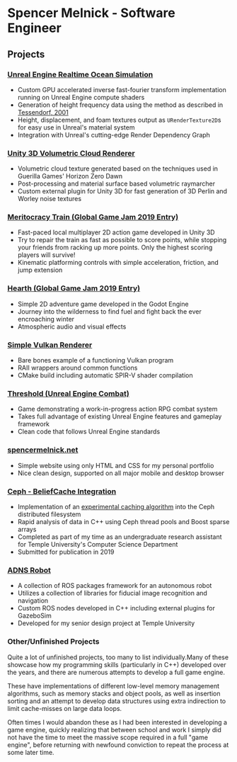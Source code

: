 # Spencer Melnick - Software Engineer

## Projects

### [Unreal Engine Realtime Ocean Simulation](https://github.com/spencer-melnick/VoidRoom/tree/OceanSim)

- Custom GPU accelerated inverse fast-fourier transform implementation running on Unreal Engine compute shaders
- Generation of height frequency data using the method as described in [Tessendorf, 2001](http://citeseerx.ist.psu.edu/viewdoc/download?doi=10.1.1.161.9102&rep=rep1&type=pdf)
- Height, displacement, and foam textures output as `URenderTexture2D`s for easy use in Unreal's material system
- Integration with Unreal's cutting-edge Render Dependency Graph

### [Unity 3D Volumetric Cloud Renderer](https://github.com/spencer-melnick/Chalice)

- Volumetric cloud texture generated based on the techniques used in Guerilla Games' Horizon Zero Dawn
- Post-processing and material surface based volumetric raymarcher
- Custom external plugin for Unity 3D for fast generation of 3D Perlin and Worley noise textures 

### [Meritocracy Train (Global Game Jam 2019 Entry)](https://github.com/BuiltInParris/The-Meritocracy-Train)

- Fast-paced local multiplayer 2D action game developed in Unity 3D
- Try to repair the train as fast as possible to score points, while stopping your friends from racking up more points. Only the highest scoring players will survive!
- Kinematic platforming controls with simple acceleration, friction, and jump extension

### [Hearth (Global Game Jam 2019 Entry)](https://github.com/spencer-melnick/hearth)

- Simple 2D adventure game developed in the Godot Engine
- Journey into the wilderness to find fuel and fight back the ever encroaching winter
- Atmospheric audio and visual effects

### [Simple Vulkan Renderer](https://github.com/spencer-melnick/simple-render)

- Bare bones example of a functioning Vulkan program
- RAII wrappers around common functions
- CMake build including automatic SPIR-V shader compilation

### [Threshold (Unreal Engine Combat)](https://github.com/spencer-melnick/Threshold)

- Game demonstrating a work-in-progress action RPG combat system
- Takes full advantage of existing Unreal Engine features and gameplay framework
- Clean code that follows Unreal Engine standards

### [spencermelnick.net](https://github.com/spencer-melnick/spencer-melnick.github.io)

- Simple website using only HTML and CSS for my personal portfolio
- Nice clean design, supported on all major mobile and desktop browser

### [Ceph - BeliefCache Integration](https://github.com/spencer-melnick/ceph)

- Implementation of an [experimental caching algorithm](https://www.usenix.org/sites/default/files/conference/protected-files/hotstorage17_slides_ramljak.pdf) into the Ceph distributed filesystem
- Rapid analysis of data in C++ using Ceph thread pools and Boost sparse arrays
- Completed as part of my time as an undergraduate research assistant for Temple University's Computer Science Department
- Submitted for publication in 2019

### [ADNS Robot](https://github.com/spencer-melnick/adns_robot)

- A collection of ROS packages framework for an autonomous robot
- Utilizes a collection of libraries for fiducial image recognition and navigation
- Custom ROS nodes developed in C++ including external plugins for GazeboSim
- Developed for my senior design project at Temple University

### Other/Unfinished Projects

Quite a lot of unfinished projects, too many to list individually.Many of these showcase how my programming skills (particularly in C++) developed over the years, and there are numerous attempts to develop a full game engine.

These have implementations of different low-level memory management algorithms, such as memory stacks and object pools, as well as insertion sorting and an attempt to develop data structures using extra indirection to limit cache-misses on large data loops.

Often times I would abandon these as I had been interested in developing a game engine, quickly realizing that between school and work I simply did not have the time to meet the massive scope required in a full "game engine", before returning with newfound conviction to repeat the process at some later time.

